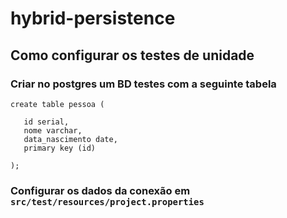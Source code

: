 # hybrid-persistence

## Como configurar os testes de unidade

### Criar no postgres um BD testes com a seguinte tabela
````
create table pessoa (

   id serial,
   nome varchar,
   data_nascimento date,
   primary key (id)

);
````

### Configurar os dados da conexão em `src/test/resources/project.properties`